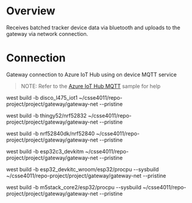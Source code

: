 # Overview
Receives batched tracker device data via bluetooth and uploads to the gateway via network connection.

# Connection
Gateway connection to Azure IoT Hub using on device MQTT service

> NOTE: Refer to the [Azure IoT Hub MQTT](https://docs.zephyrproject.org/latest/samples/net/cloud/mqtt_azure/README.html) sample for help

west build -b disco_l475_iot1 ~/csse4011/repo-project/project/gateway/gateway-net --pristine


west build -b thingy52/nrf52832  ~/csse4011/repo-project/project/gateway/gateway-net --pristine


west build -b nrf52840dk/nrf52840 ~/csse4011/repo-project/project/gateway/gateway-net --pristine


west build -b esp32c3_devkitm ~/csse4011/repo-project/project/gateway/gateway-net --pristine


west build -b esp32_devkitc_wroom/esp32/procpu --sysbuild ~/csse4011/repo-project/project/gateway/gateway-net --pristine


west build -b m5stack_core2/esp32/procpu --sysbuild ~/csse4011/repo-project/project/gateway/gateway-net --pristine
